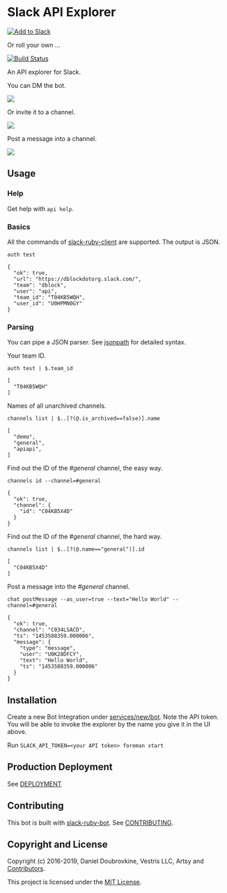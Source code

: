 Slack API Explorer
==================

[![Add to Slack](https://platform.slack-edge.com/img/add_to_slack.png)](http://api-explorer.playplay.io)

Or roll your own ...

[![Build Status](https://travis-ci.org/slack-ruby/slack-api-explorer.svg)](https://travis-ci.org/slack-ruby/slack-api-explorer)

An API explorer for Slack.

You can DM the bot.

![](public/img/dm.gif)

Or invite it to a channel.

![](public/img/channel.gif)

Post a message into a channel.

![](public/img/post.gif)

## Usage

### Help

Get help with `api help`.

### Basics

All the commands of [slack-ruby-client](https://github.com/dblock/slack-ruby-client#command-line-client) are supported. The output is JSON.

```
auth test

{
  "ok": true,
  "url": "https://dblockdotorg.slack.com/",
  "team": "dblock",
  "user": "api",
  "team_id": "T04KB5WQH",
  "user_id": "U0HPMN0GY"
}
```

### Parsing

You can pipe a JSON parser. See [jsonpath](https://github.com/joshbuddy/jsonpath) for detailed syntax.

Your team ID.

```
auth test | $.team_id

[
  "T04KB5WQH"
]
```

Names of all unarchived channels.

```
channels list | $..[?(@.is_archived==false)].name

[
  "demo",
  "general",
  "apiapi",
]
```

Find out the ID of the _#general_ channel, the easy way.

```
channels id --channel=#general

{
  "ok": true,
  "channel": {
    "id": "C04KB5X4D"
  }
}
```

Find out the ID of the _#general_ channel, the hard way.

```
channels list | $..[?(@.name=="general")].id

[
  "C04KB5X4D"
]
```

Post a message into the _#general_ channel.

```
chat postMessage --as_user=true --text="Hello World" --channel=#general

{
  "ok": true,
  "channel": "C034LSACD",
  "ts": "1453588359.000006",
  "message": {
    "type": "message",
    "user": "U0K28DFCY",
    "text": "Hello World",
    "ts": "1453588359.000006"
  }
}
```

## Installation

Create a new Bot Integration under [services/new/bot](http://slack.com/services/new/bot). Note the API token.
You will be able to invoke the explorer by the name you give it in the UI above.

Run `SLACK_API_TOKEN=<your API token> foreman start`

## Production Deployment

See [DEPLOYMENT](DEPLOYMENT.md)

## Contributing

This bot is built with [slack-ruby-bot](https://github.com/dblock/slack-ruby-bot). See [CONTRIBUTING](CONTRIBUTING.md).

## Copyright and License

Copyright (c) 2016-2019, Daniel Doubrovkine, Vestris LLC, Artsy and [Contributors](CHANGELOG.md).

This project is licensed under the [MIT License](LICENSE.md).
